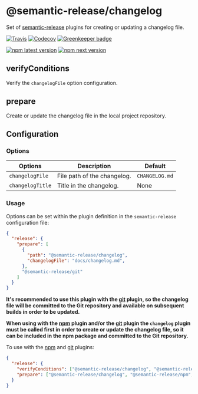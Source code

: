 # @semantic-release/changelog

Set of [semantic-release](https://github.com/semantic-release/semantic-release) plugins for creating or updating a changelog file.

[![Travis](https://img.shields.io/travis/semantic-release/changelog.svg)](https://travis-ci.org/semantic-release/changelog)
[![Codecov](https://img.shields.io/codecov/c/github/semantic-release/changelog.svg)](https://codecov.io/gh/semantic-release/changelog)
[![Greenkeeper badge](https://badges.greenkeeper.io/semantic-release/changelog.svg)](https://greenkeeper.io/)

[![npm latest version](https://img.shields.io/npm/v/@semantic-release/changelog/latest.svg)](https://www.npmjs.com/package/@semantic-release/changelog)
[![npm next version](https://img.shields.io/npm/v/@semantic-release/changelog/next.svg)](https://www.npmjs.com/package/@semantic-release/changelog)

## verifyConditions

Verify the `changelogFile` option configuration.

## prepare

Create or update the changelog file in the local project repository.

## Configuration

### Options

| Options          | Description                 | Default        |
|------------------|-----------------------------|----------------|
| `changelogFile`  | File path of the changelog. | `CHANGELOG.md` |
| `changelogTitle` | Title in the changelog.     | None           |


### Usage

Options can be set within the plugin definition in the `semantic-release` configuration file:

```json
{
  "release": {
    "prepare": [
      {
        "path": "@semantic-release/changelog",
        "changelogFile": "docs/changelog.md",
      },
      "@semantic-release/git"
    ]
  }
}
```

**It's recommended to use this plugin with the [git](https://github.com/semantic-release/git) plugin, so the changelog file will be committed to the Git repository and available on subsequent builds in order to be updated.**

**When using with the [npm](https://github.com/semantic-release/npm) plugin and/or the [git](https://github.com/semantic-release/git) plugin the `changelog` plugin must be called first in order to create or update the changelog file, so it can be included in the npm package and committed to the Git repository.**

To use with the [npm](https://github.com/semantic-release/npm) and [git](https://github.com/semantic-release/git) plugins:

```json
{
  "release": {
    "verifyConditions": ["@semantic-release/changelog", "@semantic-release/npm", "@semantic-release/git"],
    "prepare": ["@semantic-release/changelog", "@semantic-release/npm", "@semantic-release/git"]
  }
}
```
